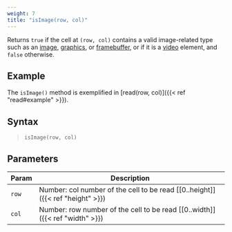 ```yaml
---
weight: 7
title: "isImage(row, col)"
---
```


Returns `true` if the cell at `(row, col)` contains a valid image-related type such as an [image](https://p5js.org/reference/#/p5.Image), [graphics](https://p5js.org/reference/#/p5.Graphics), or [framebuffer](https://p5js.org/reference/#/p5.Framebuffer), or if it is a [video](https://p5js.org/reference/#/p5.MediaElement) element, and `false` otherwise.

## Example

The `isImage()` method is exemplified in [read(row, col)]({{< ref "read#example" >}}).

## Syntax

> `isImage(row, col)`

## Parameters

| Param    | Description                                                                     |
|----------|---------------------------------------------------------------------------------|
| `row`    | Number: col number of the cell to be read [\[0..height\]]({{< ref "height" >}}) |
| `col`    | Number: row number of the cell to be read [\[0..width\]]({{< ref "width" >}})   |